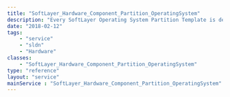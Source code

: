 ```yaml
---
title: "SoftLayer_Hardware_Component_Partition_OperatingSystem"
description: "Every SoftLayer Operating System Partition Template is defined in the '''SoftLayer_Hardware_Component_Partition_OperatingSystem''' service. SoftLayer Operating System Partition Templates indicate which operating system a partition template may be used with to configure a hard drive. "
date: "2018-02-12"
tags:
    - "service"
    - "sldn"
    - "Hardware"
classes:
    - "SoftLayer_Hardware_Component_Partition_OperatingSystem"
type: "reference"
layout: "service"
mainService : "SoftLayer_Hardware_Component_Partition_OperatingSystem"
---
```

